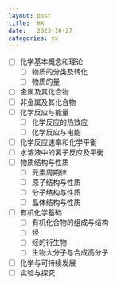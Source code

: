 ```yaml
---
layout: post
title:  HX
date:   2023-10-27
categories: yx
---
```


*   [ ] 化学基本概念和理论
    *   [ ] 物质的分类及转化
    *   [ ] 物质的量
*   [ ] 金属及其化合物
*   [ ] 非金属及其化合物
*   [ ] 化学反应与能量
    *   [ ] 化学反应的热效应
    *   [ ] 化学反应与电能
*   [ ] 化学反应速率和化学平衡
*   [ ] 水溶液中的离子反应及平衡
*   [ ] 物质结构与性质
    *   [ ] 元素周期律
    *   [ ] 原子结构与性质
    *   [ ] 分子结构与性质
    *   [ ] 晶体结构与性质
*   [ ] 有机化学基础
    *   [ ] 有机化合物的组成与结构
    *   [ ] 烃
    *   [ ] 烃的衍生物
    *   [ ] 生物大分子与合成高分子
*   [ ] 化学与可持续发展
*   [ ] 实验与探究